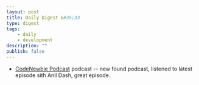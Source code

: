 ```yaml
---
layout: post
title: Daily Digest &#35;33
type: digest
tags: 
    - daily
    - development
description: ""
publish: false
---
```


- [CodeNewbie Podcast](https://www.codenewbie.org/podcast) <span class="label">podcast</span> -- new found podcast, listened to latest episode sith Anil Dash, great episode.